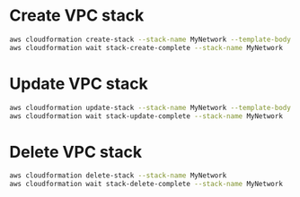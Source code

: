 # Create VPC stack
```sh
aws cloudformation create-stack --stack-name MyNetwork --template-body file://base-vpc.yml
aws cloudformation wait stack-create-complete --stack-name MyNetwork
```
# Update VPC stack
```sh
aws cloudformation update-stack --stack-name MyNetwork --template-body file://base-vpc.yml
aws cloudformation wait stack-update-complete --stack-name MyNetwork
```
# Delete VPC stack
```sh
aws cloudformation delete-stack --stack-name MyNetwork
aws cloudformation wait stack-delete-complete --stack-name MyNetwork
```
